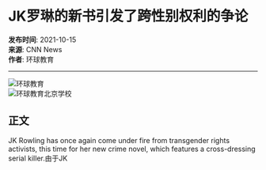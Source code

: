 # JK罗琳的新书引发了跨性别权利的争论

**发布时间**: 2021-10-15  
**来源**: CNN News  
**作者**: 环球教育

---

![环球教育](/index_images/logo.png)  
![环球教育北京学校](/index_images/new_index_03.jpg)

## 正文

JK Rowling has once again come under fire from transgender rights activists, this time for her new crime novel, which features a cross-dressing serial killer.由于JK
<!-- tcd_original_link https://m.beijing.gedu.org/contents/2909/361881.html -->
